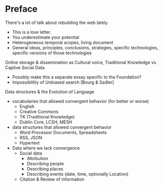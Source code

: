 # Preface




There's a lot of talk about rebuilding the web lately.
* This is a love letter.
* You underestimate your potential
* Heterogeneous temporal scopes, living document
* General ideas, principles, conclusions, strategies,  specific technologies, specific versions of those technologies

Online storage & dissemination as Cultural voice, Traditional Knowledge vs Captive Social Data
* Possibly make this a separate essay specific to the Foundation?
* Impossiblility of Unbiased search [Bourg & Sadler]

Data structures & the Evolution of Language
*  vocabularies that allowed convergent behavior (for better or worse)
    * English
    * Creative Commons
    * TK (Traditional Knowledge)
    * Dublin Core, LCSH, MESH
* data structures that allowed convergent behavior
    * Word Processor Documents, Spreadsheets
    * RSS, JSON
    * Hypertext
* Data where we lack convergence
    * Social data
        * Attribution
        * Describing people
        * Describing places
        * Describing events (date, time, optionally Location)
    * Citation & Review of information
